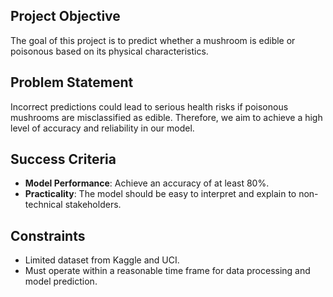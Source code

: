 ## Project Objective
The goal of this project is to predict whether a mushroom is edible or poisonous based on its physical characteristics.

## Problem Statement
Incorrect predictions could lead to serious health risks if poisonous mushrooms are misclassified as edible. Therefore, we aim to achieve a high level of accuracy and reliability in our model.

## Success Criteria
- **Model Performance**: Achieve an accuracy of at least 80%.
- **Practicality**: The model should be easy to interpret and explain to non-technical stakeholders.

## Constraints
- Limited dataset from Kaggle and UCI.
- Must operate within a reasonable time frame for data processing and model prediction.

